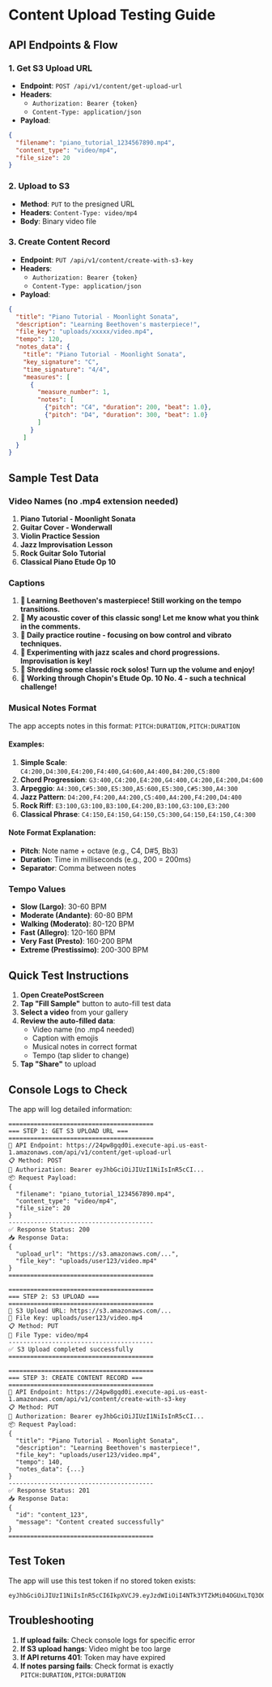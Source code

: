 # Content Upload Testing Guide

## API Endpoints & Flow

### 1. Get S3 Upload URL
- **Endpoint**: `POST /api/v1/content/get-upload-url`
- **Headers**: 
  - `Authorization: Bearer {token}`
  - `Content-Type: application/json`
- **Payload**:
```json
{
  "filename": "piano_tutorial_1234567890.mp4",
  "content_type": "video/mp4",
  "file_size": 20
}
```

### 2. Upload to S3
- **Method**: `PUT` to the presigned URL
- **Headers**: `Content-Type: video/mp4`
- **Body**: Binary video file

### 3. Create Content Record
- **Endpoint**: `PUT /api/v1/content/create-with-s3-key`
- **Headers**: 
  - `Authorization: Bearer {token}`
  - `Content-Type: application/json`
- **Payload**:
```json
{
  "title": "Piano Tutorial - Moonlight Sonata",
  "description": "Learning Beethoven's masterpiece!",
  "file_key": "uploads/xxxxx/video.mp4",
  "tempo": 120,
  "notes_data": {
    "title": "Piano Tutorial - Moonlight Sonata",
    "key_signature": "C",
    "time_signature": "4/4",
    "measures": [
      {
        "measure_number": 1,
        "notes": [
          {"pitch": "C4", "duration": 200, "beat": 1.0},
          {"pitch": "D4", "duration": 300, "beat": 1.0}
        ]
      }
    ]
  }
}
```

## Sample Test Data

### Video Names (no .mp4 extension needed)
1. **Piano Tutorial - Moonlight Sonata**
2. **Guitar Cover - Wonderwall**
3. **Violin Practice Session**
4. **Jazz Improvisation Lesson**
5. **Rock Guitar Solo Tutorial**
6. **Classical Piano Etude Op 10**

### Captions
1. **🎹 Learning Beethoven's masterpiece! Still working on the tempo transitions.**
2. **🎸 My acoustic cover of this classic song! Let me know what you think in the comments.**
3. **🎻 Daily practice routine - focusing on bow control and vibrato techniques.**
4. **🎷 Experimenting with jazz scales and chord progressions. Improvisation is key!**
5. **🎸 Shredding some classic rock solos! Turn up the volume and enjoy!**
6. **🎹 Working through Chopin's Etude Op. 10 No. 4 - such a technical challenge!**

### Musical Notes Format
The app accepts notes in this format: `PITCH:DURATION,PITCH:DURATION`

#### Examples:
1. **Simple Scale**: `C4:200,D4:300,E4:200,F4:400,G4:600,A4:400,B4:200,C5:800`
2. **Chord Progression**: `G3:400,C4:200,E4:200,G4:400,C4:200,E4:200,D4:600`
3. **Arpeggio**: `A4:300,C#5:300,E5:300,A5:600,E5:300,C#5:300,A4:300`
4. **Jazz Pattern**: `D4:200,F4:200,A4:200,C5:400,A4:200,F4:200,D4:400`
5. **Rock Riff**: `E3:100,G3:100,B3:100,E4:200,B3:100,G3:100,E3:200`
6. **Classical Phrase**: `C4:150,E4:150,G4:150,C5:300,G4:150,E4:150,C4:300`

#### Note Format Explanation:
- **Pitch**: Note name + octave (e.g., C4, D#5, Bb3)
- **Duration**: Time in milliseconds (e.g., 200 = 200ms)
- **Separator**: Comma between notes

### Tempo Values
- **Slow (Largo)**: 30-60 BPM
- **Moderate (Andante)**: 60-80 BPM
- **Walking (Moderato)**: 80-120 BPM
- **Fast (Allegro)**: 120-160 BPM
- **Very Fast (Presto)**: 160-200 BPM
- **Extreme (Prestissimo)**: 200-300 BPM

## Quick Test Instructions

1. **Open CreatePostScreen**
2. **Tap "Fill Sample"** button to auto-fill test data
3. **Select a video** from your gallery
4. **Review the auto-filled data**:
   - Video name (no .mp4 needed)
   - Caption with emojis
   - Musical notes in correct format
   - Tempo (tap slider to change)
5. **Tap "Share"** to upload

## Console Logs to Check

The app will log detailed information:

```
========================================
=== STEP 1: GET S3 UPLOAD URL ===
========================================
🔗 API Endpoint: https://24pw8gqd0i.execute-api.us-east-1.amazonaws.com/api/v1/content/get-upload-url
📋 Method: POST
🔑 Authorization: Bearer eyJhbGciOiJIUzI1NiIsInR5cCI...
📦 Request Payload:
{
  "filename": "piano_tutorial_1234567890.mp4",
  "content_type": "video/mp4",
  "file_size": 20
}
----------------------------------------
✅ Response Status: 200
📥 Response Data:
{
  "upload_url": "https://s3.amazonaws.com/...",
  "file_key": "uploads/user123/video.mp4"
}
========================================

========================================
=== STEP 2: S3 UPLOAD ===
========================================
🔗 S3 Upload URL: https://s3.amazonaws.com/...
🔑 File Key: uploads/user123/video.mp4
📋 Method: PUT
📁 File Type: video/mp4
----------------------------------------
✅ S3 Upload completed successfully
========================================

========================================
=== STEP 3: CREATE CONTENT RECORD ===
========================================
🔗 API Endpoint: https://24pw8gqd0i.execute-api.us-east-1.amazonaws.com/api/v1/content/create-with-s3-key
📋 Method: PUT
🔑 Authorization: Bearer eyJhbGciOiJIUzI1NiIsInR5cCI...
📦 Request Payload:
{
  "title": "Piano Tutorial - Moonlight Sonata",
  "description": "Learning Beethoven's masterpiece!",
  "file_key": "uploads/user123/video.mp4",
  "tempo": 140,
  "notes_data": {...}
}
----------------------------------------
✅ Response Status: 201
📥 Response Data:
{
  "id": "content_123",
  "message": "Content created successfully"
}
========================================
```

## Test Token
The app will use this test token if no stored token exists:
```
eyJhbGciOiJIUzI1NiIsInR5cCI6IkpXVCJ9.eyJzdWIiOiI4NTk3YTZkMi04OGUxLTQ3OGUtYTZmNS00NGRiYWQ0ODBmMzEiLCJleHAiOjE3NTY3MTk1NTUsInR5cGUiOiJhY2Nlc3MifQ.zXOXD3QzeQ0VSmOqnVpqZ5mWtYnG6N7fdImZxGeAe_0
```

## Troubleshooting

1. **If upload fails**: Check console logs for specific error
2. **If S3 upload hangs**: Video might be too large
3. **If API returns 401**: Token may have expired
4. **If notes parsing fails**: Check format is exactly `PITCH:DURATION,PITCH:DURATION`